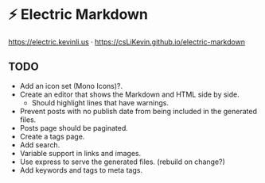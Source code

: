 # ⚡ Electric Markdown

https://electric.kevinli.us · https://csLiKevin.github.io/electric-markdown

## TODO

- Add an icon set (Mono Icons)?.
- Create an editor that shows the Markdown and HTML side by side.
    - Should highlight lines that have warnings.
- Prevent posts with no publish date from being included in the generated files.
- Posts page should be paginated.
- Create a tags page.
- Add search.
- Variable support in links and images.
- Use express to serve the generated files. (rebuild on change?)
- Add keywords and tags to meta tags.
